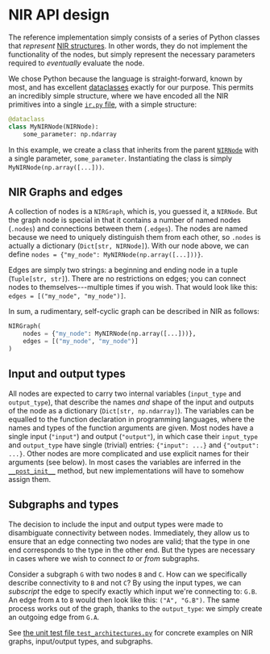 # NIR API design

The reference implementation simply consists of a series of Python classes that *represent* [NIR structures](primitives).
In other words, they do not implement the functionality of the nodes, but simply represent the necessary parameters required to *eventually* evaluate the node.

We chose Python because the language is straight-forward, known by most, and has excellent [dataclasses](https://docs.python.org/3/library/dataclasses.html) exactly for our purpose.
This permits an incredibly simple structure, where we have encoded all the NIR primitives into a single [`ir.py` file](https://github.com/neuromorphs/NIR/blob/main/nir/ir.py), with a simple structure:

```python
@dataclass
class MyNIRNode(NIRNode):
    some_parameter: np.ndarray
```

In this example, we create a class that inherits from the parent [`NIRNode`](https://github.com/neuromorphs/NIR/blob/main/nir/ir.py#L160) with a single parameter, `some_parameter`.
Instantiating the class is simply `MyNIRNode(np.array([...]))`.

## NIR Graphs and edges
A collection of nodes is a `NIRGraph`, which is, you guessed it, a `NIRNode`.
But the graph node is special in that it contains a number of named nodes (`.nodes`) and connections between them (`.edges`).
The nodes are named because we need to uniquely distinguish them from each other, so `.nodes` is actually a dictionary (`Dict[str, NIRNode]`).
With our node above, we can define `nodes = {"my_node": MyNIRNode(np.array([...]))}`.

Edges are simply two strings: a beginning and ending node in a tuple (`Tuple[str, str]`).
There are no restrictions on edges; you can connect nodes to themselves---multiple times if you wish.
That would look like this: `edges = [("my_node", "my_node")]`.

In sum, a rudimentary, self-cyclic graph can be described in NIR as follows:

```python
NIRGraph(
    nodes = {"my_node": MyNIRNode(np.array([...]))},
    edges = [("my_node", "my_node")]
)
```

## Input and output types
All nodes are expected to carry two internal variables (`input_type` and `output_type`), that describe the names *and* shape of the input and outputs of the node as a dictionary (`Dict[str, np.ndarray]`).
The variables can be equalled to the function declaration in programming languages, where the names and types of the function arguments are given.
Most nodes have a single input (`"input"`) and output (`"output"`), in which case their `input_type` and `output_type` have single (trivial) entries: `{"input": ...}` and `{"output": ...}`.
Other nodes are more complicated and use explicit names for their arguments (see below).
In most cases the variables are inferred in the [`__post_init__`](https://docs.python.org/3/library/dataclasses.html#post-init-processing) method, but new implementations will have to somehow assign them.

## Subgraphs and types
The decision to include the input and output types were made to disambiguate connectivity between nodes.
Immediately, they allow us to ensure that an edge connecting two nodes are valid; that the type in one end corresponds to the type in the other end.
But the types are necessary in cases where we wish to connect *to* or *from* subgraphs.

Consider a subgraph `G` with two nodes `B` and `C`.
How can we specifically describe connectivity to `B` and not `C`?
By using the input types, we can *subscript* the edge to specify exactly which input we're connecting to: `G.B`.
An edge from `A` to `B` would then look like this: `("A", "G.B")`.
The same process works out of the graph, thanks to the `output_type`: we simply create an outgoing edge from `G.A`.

See [the unit test file `test_architectures.py`](https://github.com/neuromorphs/NIR/blob/main/tests/test_architectures.py) for concrete examples on NIR graphs, input/output types, and subgraphs.